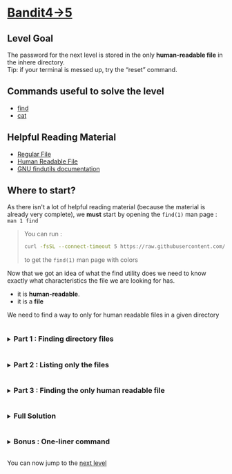 # [Bandit4->5](https://overthewire.org/wargames/bandit/bandit5.html)

## Level Goal

The password for the next level is stored in the only **human-readable file** in the inhere directory.<br/>
Tip: if your terminal is messed up, try the “reset” command.

## Commands useful to solve the level

- [find](https://www.gnu.org/software/findutils/manual/html_mono/find.html)
- [cat](https://www.gnu.org/software/coreutils/manual/coreutils.html#cat-invocation)

## Helpful Reading Material

- [Regular File](https://www.ibm.com/docs/en/aix/7.3?topic=files-types)
- [Human Readable File](https://en.wikipedia.org/wiki/Human-readable_medium_and_data)
- [GNU findutils documentation](https://www.gnu.org/software/findutils/manual/html_mono/find.html)

## Where to start?

As there isn't a lot of helpful reading material (because the material is already very complete), we **must** start by opening 
the `find(1)` man page : `man 1 find`

<blockquote>

You can run :
```bash
curl -fsSL --connect-timeout 5 https://raw.githubusercontent.com/Charystag/Scripts/main/colored_man.sh | bash -s 1 find
```
to get the `find(1)` man page with colors

</blockquote>

Now that we got an idea of what the find utility does we need to know exactly what characteristics the file we are looking for has.
- it is **human-readable**.
- it is a **file**

We need to find a way to only for human readable files in a given directory

<details>
<summary><h3 style="display:inline-block">Part 1 : Finding directory files</h3></summary>

During all this level, we are only going to use the `find(1)` utility. In fact, our solution to this level will consist in one unique 
call to the `find(1)` utility. First things first, we need to know how to run the `find` command to list the directory files


<details>
<summary>Hint</summary>

Look at the **SYNOPSIS** section of the `find(1)` man page.
</details>

<details>
<summary>Solution</summary>

When looking in the **SYNOPSIS** section of the `find(1)` man page, we see an optional argument named **starting-point**. This argument 
allows the user to specify a starting directory when running the `find` utility. By default, the starting point is `.` which is the 
current directory.
So, running `find inhere` allows us to list the contents of the **inhere** directory
</details>
</details>


<details>
<summary><h3 style="display:inline-block">Part 2 : Listing only the files</h3></summary>

Before delving deeper into the `find(1)` man page to know how we can use `find` to retrieve the only human-readable file in the inhere directory 
let's take a closer look at the output we got from running `find` alone :
```bash
bandit4@bandit:~$ find
.
./inhere
./inhere/-file01
./inhere/-file02
./inhere/-file08
./inhere/-file06
./inhere/-file00
./inhere/-file04
./inhere/-file05
./inhere/-file07
./inhere/-file03
./inhere/-file09
./.profile
./.bashrc
./.bash_logout
bandit4@bandit:~$
```

From that output, we can notice that find lists all the file in the directories and subdirectories, without ignoring hidden files by default.
We can notice that it lists all the files and directories contained in the starting point, along with the starting point.

Let's now try to list only the regular files within the inhere directory


<details>
<summary>Hint</summary>

Isn't  there a test that you could use in the **TESTS** section of the `find(1)` man page?
</details>

<details>
<summary>Solution</summary>

The option we're looking for is `-type`, which allows us to test for the type of file we're looking for. We'll give the `-type` option the `f` argument 
to only look for **regular files**.<br/>
The command we're looking for is `find inhere -type f`.
</details>
</details>


<details>
<summary><h3 style="display:inline-block">Part 3 : Finding the only human readable file</h3></summary>

Here is the output from the command `find inhere -type f` : 
```bash
bandit4@bandit:~$ find inhere/ -type f
inhere/-file01
inhere/-file02
inhere/-file08
inhere/-file06
inhere/-file00
inhere/-file04
inhere/-file05
inhere/-file07
inhere/-file03
inhere/-file09
bandit4@bandit:~$
```

We could try to manually run `cat` on each file but besides being an ugly as hell solution, it offers a [security risk](https://security.stackexchange.com/questions/56307/can-cat-ing-a-file-be-a-potential-security-risk). 
Thankfully, there is a solution which stands in the `file(1)` utility
We now need to find in the `file(1)` man page how to find the only human readable file within the inhere directory.


<details>
<summary>Hint</summary>

Look into the `file(1)` and the `find(1)` man page. See if there is an **ACTION** in the `find(1)` page that could let you execute the `find` command on the file you retrieved
</details>

<details>
<summary>Solution</summary>

The **ACTION** we're looking for is `-execdir`. We will use the form `-execdir command ;` as it is safer than the `-exec command ;` form (see [security considerations](https://www.gnu.org/software/findutils/manual/html_mono/find.html#Security-Considerations). 
As the `;` is a [metacharacter](https://www.gnu.org/software/bash/manual/html_node/Definitions.html), we will need to escape it with a `\` to pass it to the `find` command. 
For the same reason, we'll have to enclose the brackets `{}` within simple or double quotes<br/>

The command we're looking for is : `find inhere -type f -execdir file '{}' \;`<br/>
Here is an output you could get by running this command : 
```bash
bandit4@bandit:~$ find inhere/ -type f -execdir file "{}" \;
./-file01: data
./-file02: data
./-file08: data
./-file06: data
./-file00: data
./-file04: data
./-file05: data
./-file07: ASCII text
./-file03: data
./-file09: data
bandit4@bandit:~$
```
We can now run the command `cat inhere/-file07` to get the password string
</details>
</details>


<details>
<summary><h3 style="display:inline-block">Full Solution</h3></summary>

1. `find inhere/ -type f -execdir file "{}" \;` to find all the regular files in the inhere directory and run the `file` utility on them
2. `cat inhere/-file07` to print the contents of the retrieved file
</details>


<details>
<summary><h3 style="display:inline-block">Bonus : One-liner command</h3></summary>

**Useful commands**:

- bash (or any shell)
- find
- file
- grep
- cat


<details>
<summary>Hint</summary>

To get you started, if you want to find (no pun intended) by yourself, here are a few informations to 
get you on the right track.

Here are the `find` options we'll use to achieve our goal :
- type
- execdir (x2)
- quit (optionnal)
</details>

<details>
<summary>Solution</summary>

The command is the following :
```bash
find inhere/ -type f -execdir bash -c 'file {} | grep text > /dev/null' \; -execdir cat '{}' \; -quit
```
Here is a step-by-step overview of the command :

1. The first execdir calls execute the command `file {} | grep text > /dev/null` on each retrieved file in the inhere directory. 

> The redirection to `/dev/null` is to ensure that nothing gets printed on stdout, but the important thing here is actually the 
> [exit status](https://www.gnu.org/software/grep/manual/grep.html#Exit-Status) of the `grep command`.
See [bash invocation](https://www.gnu.org/software/bash/manual/html_node/Invoking-Bash.html) for informations about the `-c` option.

2. The second execdir calls cat on the only **human-readable** file in the inhere directory
3. The quit option allows us to stop the `find` utility once we found what we're looking for. To understand what it does, you can 
replace `grep` by `grep -v` in the previous command
</details>

</details>

You can now jump to the [next level](/bandit/bandit5.md)
